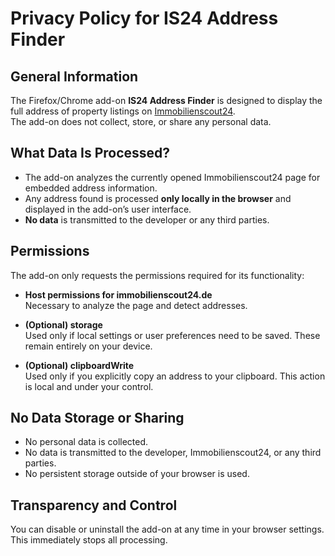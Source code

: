 # Privacy Policy for IS24 Address Finder

## General Information
The Firefox/Chrome add-on **IS24 Address Finder** is designed to display the full address of property listings on [Immobilienscout24](https://www.immobilienscout24.de).  
The add-on does not collect, store, or share any personal data.

## What Data Is Processed?
- The add-on analyzes the currently opened Immobilienscout24 page for embedded address information.  
- Any address found is processed **only locally in the browser** and displayed in the add-on’s user interface.  
- **No data** is transmitted to the developer or any third parties.

## Permissions
The add-on only requests the permissions required for its functionality:

- **Host permissions for immobilienscout24.de**  
  Necessary to analyze the page and detect addresses.

- **(Optional) storage**  
  Used only if local settings or user preferences need to be saved. These remain entirely on your device.

- **(Optional) clipboardWrite**  
  Used only if you explicitly copy an address to your clipboard. This action is local and under your control.

## No Data Storage or Sharing
- No personal data is collected.  
- No data is transmitted to the developer, Immobilienscout24, or any third parties.  
- No persistent storage outside of your browser is used.

## Transparency and Control
You can disable or uninstall the add-on at any time in your browser settings.  
This immediately stops all processing.
